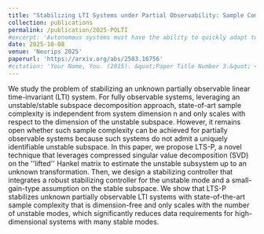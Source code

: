 ```yaml
---
title: "Stabilizing LTI Systems under Partial Observability: Sample Complexity and Fundamental Limits"
collection: publications
permalink: /publication/2025-POLTI
#excerpt: 'Autonomous systems must have the ability to quickly adapt to various situations. However, adaptation methods often require strong assumptions about system structures, environmental homogeneity, and multiple rollouts. In this work, we integrate multi-armed bandit and model-based RL to design a fast adaptation algorithm on a single trajectory. Our approach achieves sublinear regret, and the performance guarantee does not require homogeneity of the environment. This regret bound is achieved using a novel prediction error metric that is minimized in the ground-truth MDP. To the best of our knowledge, all existing results with provable guarantees depend on the Bregman divergence between the optimal policies among the MDP's. We show by simulation that our algorithm performs well in puzzle navigation and quadcopter path-tracking.'
date: 2025-10-08
venue: 'Neurips 2025'
paperurl: 'https://arxiv.org/abs/2503.16756'
#citation: 'Your Name, You. (2015). &quot;Paper Title Number 3.&quot; <i>Journal 1</i>. 1(3).'
---
```

We study the problem of stabilizing an unknown partially observable linear time-invariant (LTI) system. For fully observable systems, leveraging an unstable/stable subspace decomposition approach, state-of-art sample complexity is independent from system dimension n and only scales with respect to the dimension of the unstable subspace. However, it remains open whether such sample complexity can be achieved for partially observable systems because such systems do not admit a uniquely identifiable unstable subspace. In this paper, we propose LTS-P, a novel technique that leverages compressed singular value decomposition (SVD) on the ''lifted'' Hankel matrix to estimate the unstable subsystem up to an unknown transformation. Then, we design a stabilizing controller that integrates a robust stabilizing controller for the unstable mode and a small-gain-type assumption on the stable subspace. We show that LTS-P stabilizes unknown partially observable LTI systems with state-of-the-art sample complexity that is dimension-free and only scales with the number of unstable modes, which significantly reduces data requirements for high-dimensional systems with many stable modes.